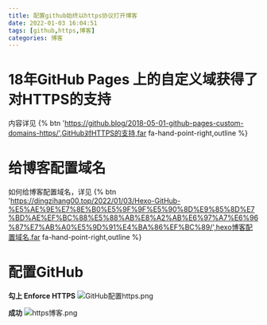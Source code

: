 ```yaml
---
title: 配置github始终以https协议打开博客
date: 2022-01-03 16:04:51
tags: [github,https,博客]
categories: 博客
---
```


# 18年GitHub Pages 上的自定义域获得了对HTTPS的支持

内容详见 {% btn 'https://github.blog/2018-05-01-github-pages-custom-domains-https/',GitHub对HTTPS的支持,far fa-hand-point-right,outline %}

# 给博客配置域名
如何给博客配置域名，详见 {% btn 'https://dingzihang00.top/2022/01/03/Hexo-GitHub-%E5%AE%9E%E7%8E%B0%E5%9F%9F%E5%90%8D%E9%85%8D%E7%BD%AE%EF%BC%88%E5%88%AB%E8%A2%AB%E6%97%A7%E6%96%87%E7%AB%A0%E5%9D%91%E4%BA%86%EF%BC%89/',hexo博客配置域名,far fa-hand-point-right,outline %}

# 配置GitHub
**勾上 Enforce HTTPS**
![GitHub配置https.png](https://s2.loli.net/2022/01/03/VxXUq5mEfAkH9zG.png)

**成功**
![https博客.png](https://s2.loli.net/2022/01/03/a8jEviVQPIeMXN7.png)

